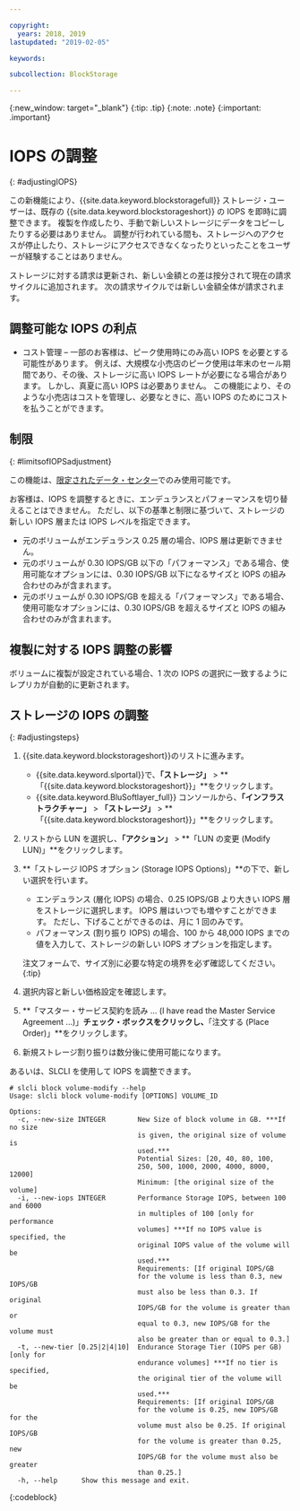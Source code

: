 ```yaml
---

copyright:
  years: 2018, 2019
lastupdated: "2019-02-05"

keywords:

subcollection: BlockStorage

---
```

{:new_window: target="_blank"}
{:tip: .tip}
{:note: .note}
{:important: .important}

# IOPS の調整
{: #adjustingIOPS}

この新機能により、{{site.data.keyword.blockstoragefull}} ストレージ・ユーザーは、既存の {{site.data.keyword.blockstorageshort}} の IOPS を即時に調整できます。 複製を作成したり、手動で新しいストレージにデータをコピーしたりする必要はありません。 調整が行われている間も、ストレージへのアクセスが停止したり、ストレージにアクセスできなくなったりといったことをユーザーが経験することはありません。

ストレージに対する請求は更新され、新しい金額との差は按分されて現在の請求サイクルに追加されます。 次の請求サイクルでは新しい金額全体が請求されます。


## 調整可能な IOPS の利点

- コスト管理 – 一部のお客様は、ピーク使用時にのみ高い IOPS を必要とする可能性があります。 例えば、大規模な小売店のピーク使用は年末のセール期間であり、その後、ストレージに高い IOPS レートが必要になる場合があります。 しかし、真夏に高い IOPS は必要ありません。 この機能により、そのような小売店はコストを管理し、必要なときに、高い IOPS のためにコストを払うことができます。

## 制限
{: #limitsofIOPSadjustment}

この機能は、[限定されたデータ・センター](/docs/infrastructure/BlockStorage?topic=BlockStorage-news)でのみ使用可能です。

お客様は、IOPS を調整するときに、エンデュランスとパフォーマンスを切り替えることはできません。 ただし、以下の基準と制限に基づいて、ストレージの新しい IOPS 層または IOPS レベルを指定できます。

- 元のボリュームがエンデュランス 0.25 層の場合、IOPS 層は更新できません。
- 元のボリュームが 0.30 IOPS/GB 以下の「パフォーマンス」である場合、使用可能なオプションには、0.30 IOPS/GB 以下になるサイズと IOPS の組み合わせのみが含まれます。
- 元のボリュームが 0.30 IOPS/GB を超える「パフォーマンス」である場合、使用可能なオプションには、0.30 IOPS/GB を超えるサイズと IOPS の組み合わせのみが含まれます。

## 複製に対する IOPS 調整の影響

ボリュームに複製が設定されている場合、1 次の IOPS の選択に一致するようにレプリカが自動的に更新されます。

## ストレージの IOPS の調整
{: #adjustingsteps}

1. {{site.data.keyword.blockstorageshort}}のリストに進みます。
   - {{site.data.keyword.slportal}}で、**「ストレージ」** > **「{{site.data.keyword.blockstorageshort}}」**をクリックします。
   - {{site.data.keyword.BluSoftlayer_full}} コンソールから、**「インフラストラクチャー」** > **「ストレージ」** > **「{{site.data.keyword.blockstorageshort}}」**をクリックします。
2. リストから LUN を選択し、**「アクション」** > **「LUN の変更 (Modify LUN)」**をクリックします。
3. **「ストレージ IOPS オプション (Storage IOPS Options)」**の下で、新しい選択を行います。
    - エンデュランス (層化 IOPS) の場合、0.25 IOPS/GB より大きい IOPS 層をストレージに選択します。 IOPS 層はいつでも増やすことができます。 ただし、下げることができるのは、月に 1 回のみです。
    - パフォーマンス (割り振り IOPS) の場合、100 から 48,000 IOPS までの値を入力して、ストレージの新しい IOPS オプションを指定します。

    注文フォームで、サイズ別に必要な特定の境界を必ず確認してください。
    {:tip}
4. 選択内容と新しい価格設定を確認します。
5. **「マスター・サービス契約を読み ... (I have read the Master Service Agreement ...)」**チェック・ボックスをクリックし、**「注文する (Place Order)」**をクリックします。
6. 新規ストレージ割り振りは数分後に使用可能になります。


あるいは、SLCLI を使用して IOPS を調整できます。
```
# slcli block volume-modify --help
Usage: slcli block volume-modify [OPTIONS] VOLUME_ID

Options:
  -c, --new-size INTEGER        New Size of block volume in GB. ***If no size
                                is given, the original size of volume is
                                used.***
                                Potential Sizes: [20, 40, 80, 100,
                                250, 500, 1000, 2000, 4000, 8000, 12000]
                                Minimum: [the original size of the volume]
  -i, --new-iops INTEGER        Performance Storage IOPS, between 100 and 6000
                                in multiples of 100 [only for performance
                                volumes] ***If no IOPS value is specified, the
                                original IOPS value of the volume will be
                                used.***
                                Requirements: [If original IOPS/GB
                                for the volume is less than 0.3, new IOPS/GB
                                must also be less than 0.3. If original
                                IOPS/GB for the volume is greater than or
                                equal to 0.3, new IOPS/GB for the volume must
                                also be greater than or equal to 0.3.]
  -t, --new-tier [0.25|2|4|10]  Endurance Storage Tier (IOPS per GB) [only for
                                endurance volumes] ***If no tier is specified,
                                the original tier of the volume will be
                                used.***
                                Requirements: [If original IOPS/GB
                                for the volume is 0.25, new IOPS/GB for the
                                volume must also be 0.25. If original IOPS/GB
                                for the volume is greater than 0.25, new
                                IOPS/GB for the volume must also be greater
                                than 0.25.]
  -h, --help      Show this message and exit.
```
{:codeblock}

